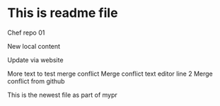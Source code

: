 # This is readme file
Chef repo 01

New local content

Update via website


More text to test merge conflict
Merge conflict text editor line 2
Merge conflict from github

This is the newest file as part of mypr
